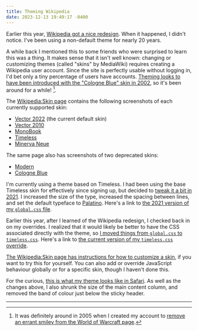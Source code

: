 ```yaml
---
title: Theming Wikipedia
date: 2023-12-13 19:49:17 -0400
---
```


Earlier this year, [Wikipedia got a nice redesign](https://wikimediafoundation.org/news/2023/01/18/wikipedia-gets-a-fresh-new-look-first-desktop-update-in-a-decade-puts-usability-at-the-forefront/). When it happened, I didn't notice. I've been using a non-default theme for nearly 20 years.

A while back I mentioned this to some friends who were surprised to learn this was a thing. It makes sense that it isn't well known: changing or customizing themes (called "skins" by MediaWiki) requires creating a Wikipedia user account. Since the site is perfectly usable without logging in, I'd bet only a tiny percentage of users have accounts. [Theming looks to have been introduced with the "Cologne Blue" skin in 2002](https://en.wikipedia.org/wiki/Wikipedia:Skin#:~:text=Cologne%20Blue%20was%20created%20in%202002), so it's been around for a while! [^1].

The [Wikipedia:Skin page](https://en.wikipedia.org/wiki/Wikipedia:Skin#) contains the following screenshots of each currently supported skin:

* [Vector 2022](https://upload.wikimedia.org/wikipedia/commons/7/71/English_Wikipedia_Vector_2022_full_screenshot.png) (the current default skin)
* [Vector 2010](https://upload.wikimedia.org/wikipedia/commons/e/e9/Vector.css.png)
* [MonoBook](https://upload.wikimedia.org/wikipedia/commons/e/ed/Monobook.css.png)
* [Timeless](https://upload.wikimedia.org/wikipedia/commons/b/b7/English_Wikipedia_Timeless_full_screenshot.png)
* [Minerva Neue](https://upload.wikimedia.org/wikipedia/commons/1/1d/English_Wikipedia_Minerva_Neue_screenshot.png)

The same page also has screenshots of two deprecated skins:

* [Modern](https://upload.wikimedia.org/wikipedia/commons/5/50/Modern.css.png)
* [Cologne Blue](https://upload.wikimedia.org/wikipedia/commons/1/11/Cologneblue.css.png)

I'm currently using a theme based on Timeless. I had been using the base Timeless skin for effectively since signing up, but decided to [tweak it a bit in 2021](https://meta.wikimedia.org/w/index.php?title=User:GavinAnderegg/global.css&action=history). I increased the size of the type, increased the spacing between lines, and set the default typeface to [Palatino](https://en.wikipedia.org/wiki/Palatino). Here's a link to [the 2021 version of my `global.css` file](https://meta.wikimedia.org/w/index.php?title=User:GavinAnderegg/global.css&oldid=22369729).

Earlier this year, after I learned of the Wikipedia redesign, I checked back in on my overrides. I realized that it would likely be better to have the CSS associated directly with the theme, so [I moved things from `global.css` to `timeless.css`](https://en.wikipedia.org/w/index.php?title=User:GavinAnderegg/timeless.css&action=history). Here's a link to [the current version of my `timeless.css` override](https://en.wikipedia.org/w/index.php?title=User:GavinAnderegg/timeless.css).

[The Wikipedia:Skin page has instructions for how to customize a skin](https://en.wikipedia.org/wiki/Wikipedia:Skin#Customisation), if you want to try this for yourself. You can also add or override JavaScript behaviour globally or for a specific skin, though I haven't done this.

For the curious, [this is what my theme looks like in Safari](https://anderegg.s3.amazonaws.com/wikipedia-theme.png). As well as the changes above, I also shrunk the size of the main content column, and removed the band of colour just below the sticky header.

---

[^1]: It was definitely around in 2005 when I created my account to [remove an errant smiley from the World of Warcraft page](https://en.wikipedia.org/w/index.php?title=World_of_Warcraft&diff=prev&oldid=18905041).




